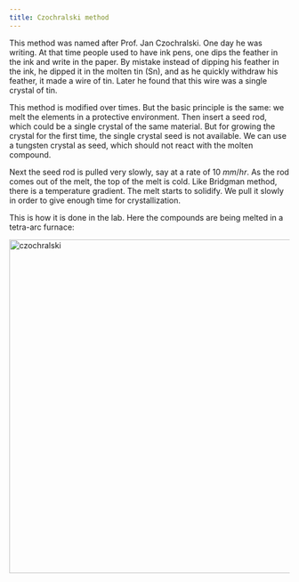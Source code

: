 ```yaml
---
title: Czochralski method
---
```


This method was named after Prof. Jan Czochralski. One day he was writing. At
that time people used to have ink pens, one dips the feather in the ink and
write in the paper. By mistake instead of dipping his feather in the ink, he
dipped it in the molten tin (Sn), and as he quickly withdraw his feather, it
made a wire of tin. Later he found that this wire was a single crystal of tin.

This method is modified over times. But the basic principle is the same: we melt
the elements in a protective environment. Then insert a seed rod, which could be
a single crystal of the same material. But for growing the crystal for the first
time, the single crystal seed is not available. We can use a tungsten crystal as
seed, which should not react with the molten compound.

Next the seed rod is pulled very slowly, say at a rate of 10$~mm/hr$. As the rod
comes out of the melt, the top of the melt is cold. Like Bridgman method, there
is a temperature gradient. The melt starts to solidify. We pull it slowly in
order to give enough time for crystallization.

This is how it is done in the lab. Here the compounds are being melted in a
tetra-arc furnace:

<picture>
  <source type="image/webp" srcset={require("/img/czochralski.webp").default} />
  <img src={require("/img/czochralski.png").default} alt="czochralski" width="600px" />
</picture>
